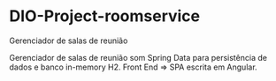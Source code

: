 # DIO-Project-roomservice
Gerenciador de salas de reunião


Gerenciador de salas de reunião som Spring Data para persistência de dados e banco in-memory H2.
Front End => SPA escrita em Angular.
